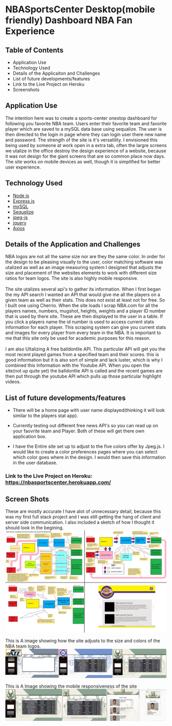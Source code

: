# NBASportsCenter Desktop(mobile friendly) Dashboard NBA Fan Experience

## Table of Contents

* Application Use
* Technology Used
* Details of the Applicaiton and Challenges
* List of future developments/features
* Link to the Live Project on Heroku
* Screenshots

## Application Use
The intention here was to create a sports-center onestop dashboard for following you favorite NBA team. Users enter their favorite team and favorite player which are saved to a mySQL data base using sequalize. The user is then directed to the login in page where they can login user there new name and password. The strength of the site is it's versatility. I envisioned this being used by someone at work open in a extra tab, often the largre screens we utalize in the office destroy the design experience of a website, because it was not design for the giant screens that are so common place now days. The site works on mobile devices as well, though it is simplified for better user experience.

## Technology Used

* [Node js](https://nodejs.org/en/)
* [Express js](https://expressjs.com/)
* [mySQL](https://www.mysql.com/)
* [Sequelize](https://sequelize.org/)
* [jpeg-js](https://www.npmjs.com/package/jpeg-js)
* [jquery](https://jquery.com/)
* [Axios](https://www.axios.com/)


## Details of the Application and Challenges
 NBA logos are not all the same size nor are they the same color. In order for the design to be pleasing visually to the user, color matching software was utalized as well as an image measuring system I designed that adjusts the size and placement of the websites elements to work with different size ratios for team logos.  The site is also highly mobile responsive. 
 <br>
  <br>
 The site utalizes several api's to gather its information. When I first began the my API search I wanted an API that would give me all the players on a given team as well as their stats. This does not exist at least not for free. So I built one using Cherrio. When the site loads I scrap NBA.com for all the players names, numbers, mugshot, heights, weights and a player ID number that is used by there site. These are then displayed to the user in a table. If you click a players name the id number is used to access current stats information for each player. This scraping system can give you current stats and images for every player from every team in the NBA. It is important to me that this site only be used for academic purposes for this reason. 
  <br>
   <br>
 I am also Ultalizing A free balldontlie API. This particular API will get you the most recent played games from a specified team and their scores. this is good information but it is also sort of simple and lack luster, which is why I combined this Information with the Youtube API. When you open the site(not up quite yet) the balldontlie API is called and the recent games are then put through the youtube API which pulls up those particular highlight videos.   

## List of future developments/features
* There will be a home page with user name displayed(thinking it will look similar to the players stat app).

* Currently testing out different free news API's so you can read up on your faovrite team and Player. Both of these will get there own application box.

* I have the Entire site set up to adjust to the five colors offer by Jpeg.js. I would like to create a color preferences pages where you can select which color goes where in the design. I would then save this information in the user database. 



### Link to the Live Project on Heroku: https://nbasportscenter.herokuapp.com/

 
## Screen Shots
These are mostly accurate I have alot of unnecessary detail, because this was my first full stack project and I was still getting the hang of client and server side communication. I also included a sketch of how I thought it should look in the begining. 
![](gitreadMeImages/flowcharts.png)

This is A image showing how the site adjusts to the size and colors of the NBA team logos.
![](gitreadMeImages/imagesizeadjustments.png)

This is A Image showing the mobile responsiveness of the site
![](gitreadMeImages/mobileresposiveness.png)
